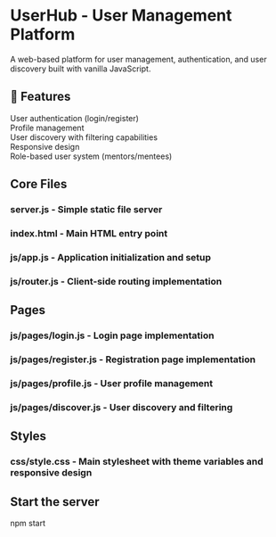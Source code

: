 # UserHub - User Management Platform
A web-based platform for user management, authentication, and user discovery built with vanilla JavaScript.

## 🚀 Features

User authentication (login/register) <br />
Profile management <br />
User discovery with filtering capabilities <br />
Responsive design <br />
Role-based user system (mentors/mentees) <br />



## Core Files

### server.js - Simple static file server
### index.html - Main HTML entry point
### js/app.js - Application initialization and setup
### js/router.js - Client-side routing implementation



## Pages
### js/pages/login.js - Login page implementation
### js/pages/register.js - Registration page implementation
### js/pages/profile.js - User profile management
### js/pages/discover.js - User discovery and filtering


## Styles
### css/style.css - Main stylesheet with theme variables and responsive design

## Start the server
npm start
